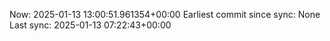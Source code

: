 Now: 2025-01-13 13:00:51.961354+00:00 Earliest commit since sync: None Last sync: 2025-01-13 07:22:43+00:00
